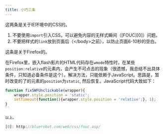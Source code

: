 ```yaml
---
title: 小巧三条
---
```

这两条是关于IE环境中的CSS的。

1. 不要使用`import`引入CSS，可以避免内容的无样式瞬间（[FOUC][0]）问题。
2. 不要把样式的`link`放到页面后（</body\>之前），以防止页面6-10秒的空白。

这条是关于Firefox的。

在Firefox里，嵌入flash影片的HTML代码存在`wmode`特性时，在某些`position:relative`的元素内，会产生不可点击的现象（很遗憾，我总结不出具体条件，只知道必备条件是这个）。解决方法，只能依赖于JavaScript。思路是，暂时改变的了的元素的`position`为`static`, 然后恢复。JavaScript代码大致如下：

```js
function fixSWFUnclickable(wrapper){
    wrapper.style.position = 'static';
    setTimeout(function(){wrapper.style.position = 'relative';}, 1);
}
``

以上。

[0]: http://bluerobot.com/web/css/fouc.asp/
